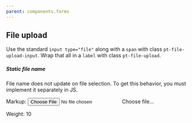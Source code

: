 ```yaml
---
parent: components.forms
---
```


## File upload

Use the standard `input type="file"` along with a `span` with class `pt-file-upload-input`.
Wrap that all in a `label` with class `pt-file-upload`.

<div class="pt-callout pt-intent-warning pt-icon-warning-sign">
<h5>Static file name</h5>
File name does not update on file selection. To get this behavior,
you must implement it separately in JS.
</div>

Markup:
<label class="pt-file-upload">
<input type="file" />
<span class="pt-file-upload-input">Choose file...</span>
</label>

Weight: 10

